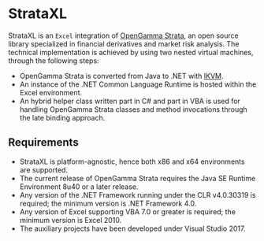 # StrataXL

StrataXL is an `Excel` integration of [OpenGamma Strata](http://strata.opengamma.io/), an open source library specialized in financial derivatives and market risk analysis. The technical implementation is achieved by using two nested virtual machines, through the following steps:

* OpenGamma Strata is converted from Java to .NET with [IKVM](https://www.ikvm.net/).
* An instance of the .NET Common Language Runtime is hosted within the Excel environment.
* An hybrid helper class written part in C# and part in VBA is used for handling OpenGamma Strata classes and method invocations through the late binding approach.

## Requirements

 - StrataXL is platform-agnostic, hence both x86 and x64 environments are supported.
 - The current release of OpenGamma Strata requires the Java SE Runtime Environment 8u40 or a later release.
 - Any version of the .NET Framework running under the CLR v4.0.30319 is required; the minimum version is .NET Framework 4.0.
 - Any version of Excel supporting VBA 7.0 or greater is required; the minimum version is Excel 2010.
 - The auxiliary projects have been developed under Visual Studio 2017.

